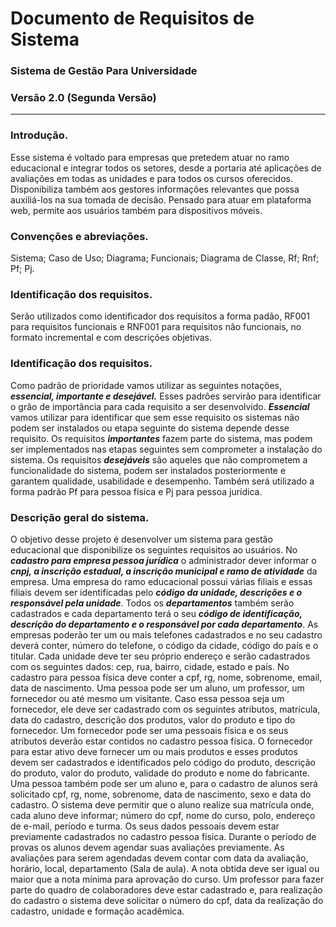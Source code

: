 # Documento de Requisitos de Sistema
### Sistema de Gestão Para Universidade
### Versão 2.0 (Segunda Versão)
---
### Introdução.
Esse sistema é voltado para empresas que pretedem atuar no ramo educacional e  integrar todos os setores, desde a portaria até aplicações de avaliações em todas as unidades e para todos os cursos oferecidos. Disponibiliza também aos gestores informações relevantes que possa auxiliá-los na sua tomada de decisão. Pensado para atuar em plataforma web, permite aos usuários também para dispositivos móveis.
### Convenções e abreviações.
Sistema; Caso de Uso; Diagrama; Funcionais; Diagrama de Classe, Rf; Rnf; Pf; Pj.
### Identificação dos requisitos.
Serão utilizados como identificador dos requisitos a forma padão, RF001 para
requisitos funcionais e RNF001 para requisitos não funcionais, no formato incremental
e com descrições objetivas.
### Identificação dos requisitos.
Como padrão de prioridade vamos utilizar as seguintes notações, ***essencial, importante e desejável.*** Esses padrões servirão para identificar o grão de importância para cada requisito a ser desenvolvido. ***Essencial*** vamos utilizar para identificar que sem esse requisito os sistemas não podem ser instalados ou etapa seguinte do sistema depende desse requisito. Os requisitos ***importantes*** fazem parte do sistema, mas podem ser implementados nas etapas seguintes sem comprometer a instalação do sistema. Os requisitos ***desejáveis*** são aqueles que não comprometem a funcionalidade do sistema, podem ser instalados posteriormente e garantem qualidade, usabilidade e desempenho. Também será utilizado a forma padrão Pf para pessoa física e Pj para pessoa jurídica.
### Descrição geral do sistema.
O objetivo desse projeto é desenvolver um sistema para gestão educacional que
disponibilize os seguintes requisitos ao usuários. No ***cadastro para empresa pessoa jurídica*** o administrador dever
informar o ***cnpj, a inscrição estadual, a inscrição municipal e ramo de atividade*** da
empresa. Uma empresa do ramo educacional possui várias filiais e essas filiais devem
ser identificadas pelo ***código da unidade, descrições e o responsável pela unidade***.
Todos os ***departamentos*** também serão cadastrados e cada departamento terá o seu
***código de identificação, descrição do departamento e o responsável por cada
departamento***. As empresas poderão ter um ou mais telefones cadastrados e no seu
cadastro deverá conter, número do telefone, o código da cidade, código do país e o
titular. Cada unidade deve ter seu próprio endereço e serão cadastrados com os
seguintes dados: cep, rua, bairro, cidade, estado e país. No cadastro para pessoa
física deve conter a cpf, rg, nome, sobrenome, email, data de nascimento. Uma
pessoa pode ser um aluno, um professor, um fornecedor ou até mesmo um visitante.
Caso essa pessoa seja um fornecedor, ele deve ser cadastrado com os seguintes
atributos, matrícula, data do cadastro, descrição dos produtos, valor do produto e
tipo do fornecedor. Um fornecedor pode ser uma pessoais física e os seus atributos
deverão estar contidos no cadastro pessoa física. O fornecedor para estar ativo deve
fornecer um ou mais produtos e esses produtos devem ser cadastrados e identificados
pelo código do produto, descrição do produto, valor do produto, validade do produto
e nome do fabricante. Uma pessoa também pode ser um aluno e, para o cadastro de
alunos será solicitado cpf, rg, nome, sobrenome, data de nascimento, sexo e data do
cadastro. O sistema deve permitir que o aluno realize sua matrícula onde, cada aluno
deve informar; número do cpf, nome do curso, polo, endereço de e-mail, período e
turma. Os seus dados pessoais devem estar previamente cadastrados no cadastro
pessoa física. Durante o período de provas os alunos devem agendar suas avaliações
previamente. As avaliações para serem agendadas devem contar com data da
avaliação, horário, local, departamento (Sala de aula). A nota obtida deve ser igual ou
maior que a nota mínima para aprovação do curso. Um professor para fazer parte do quadro de colaboradores deve estar cadastrado e, para realização do cadastro o sistema deve solicitar o número do cpf, data da realização do cadastro, unidade e formação acadêmica.

